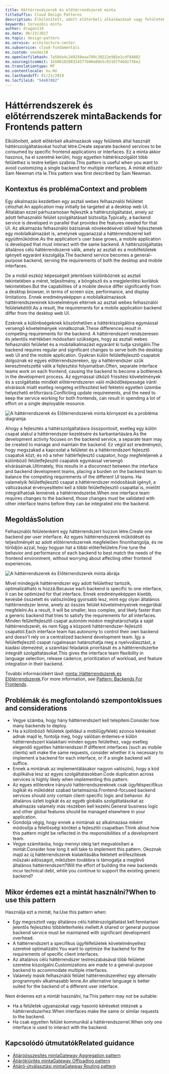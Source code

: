 ```yaml
---
title: Háttérrendszerek és előtérrendszerek minta
titleSuffix: Cloud Design Patterns
description: Elkülönített, adott előtérbeli alkalmazások vagy felületek által használt háttérszolgáltatásokat hozhat létre.
keywords: tervezési minta
author: dragon119
ms.date: 06/23/2017
ms.topic: design-pattern
ms.service: architecture-center
ms.subservice: cloud-fundamentals
ms.custom: seodec18
ms.openlocfilehash: 7a58da4c249250eaa789c39222e965e1cdf84002
ms.sourcegitcommit: 1b50810208354577b00e89e5c031b774b02736e2
ms.translationtype: MT
ms.contentlocale: hu-HU
ms.lasthandoff: 01/23/2019
ms.locfileid: "54487882"
---
```

# <a name="backends-for-frontends-pattern"></a><span data-ttu-id="d95c2-104">Háttérrendszerek és előtérrendszerek minta</span><span class="sxs-lookup"><span data-stu-id="d95c2-104">Backends for Frontends pattern</span></span>

<span data-ttu-id="d95c2-105">Elkülönített, adott előtérbeli alkalmazások vagy felületek által használt háttérszolgáltatásokat hozhat létre.</span><span class="sxs-lookup"><span data-stu-id="d95c2-105">Create separate backend services to be consumed by specific frontend applications or interfaces.</span></span> <span data-ttu-id="d95c2-106">Ez a minta akkor hasznos, ha el szeretné kerülni, hogy egyetlen háttérkiszolgálót több felülethez is testre kelljen szabnia.</span><span class="sxs-lookup"><span data-stu-id="d95c2-106">This pattern is useful when you want to avoid customizing a single backend for multiple interfaces.</span></span> <span data-ttu-id="d95c2-107">A mintát először Sam Newman írta le.</span><span class="sxs-lookup"><span data-stu-id="d95c2-107">This pattern was first described by Sam Newman.</span></span>

## <a name="context-and-problem"></a><span data-ttu-id="d95c2-108">Kontextus és probléma</span><span class="sxs-lookup"><span data-stu-id="d95c2-108">Context and problem</span></span>

<span data-ttu-id="d95c2-109">Egy alkalmazás kezdetben egy asztali webes felhasználói felületet célozhat.</span><span class="sxs-lookup"><span data-stu-id="d95c2-109">An application may initially be targeted at a desktop web UI.</span></span> <span data-ttu-id="d95c2-110">Általában ezzel párhuzamosan fejlesztik a háttérszolgáltatást, amely az adott felhasználói felület szolgáltatásait biztosítja.</span><span class="sxs-lookup"><span data-stu-id="d95c2-110">Typically, a backend service is developed in parallel that provides the features needed for that UI.</span></span> <span data-ttu-id="d95c2-111">Az alkalmazás felhasználói bázisának növekedésével idővel fejlesztenek egy mobilalkalmazást is, amelynek ugyanazzal a háttérrendszerrel kell együttműködnie.</span><span class="sxs-lookup"><span data-stu-id="d95c2-111">As the application's user base grows, a mobile application is developed that must interact with the same backend.</span></span> <span data-ttu-id="d95c2-112">A háttérszolgáltatás általános célú háttérrendszerré válik, amely az asztali és a mobilfelületek igényeit egyaránt kiszolgálja.</span><span class="sxs-lookup"><span data-stu-id="d95c2-112">The backend service becomes a general-purpose backend, serving the requirements of both the desktop and mobile interfaces.</span></span>

<span data-ttu-id="d95c2-113">De a mobil eszköz képességeit jelentősen különböznek az asztali tekintetében a méret, teljesítmény, a böngésző és a megjelenítési korlátok tekintetében.</span><span class="sxs-lookup"><span data-stu-id="d95c2-113">But the capabilities of a mobile device differ significantly from a desktop browser, in terms of screen size, performance, and display limitations.</span></span> <span data-ttu-id="d95c2-114">Ennek eredményeképpen a mobilalkalmazások háttérrendszereinek követelményei eltérnek az asztali webes felhasználói felületekéitől.</span><span class="sxs-lookup"><span data-stu-id="d95c2-114">As a result, the requirements for a mobile application backend differ from the desktop web UI.</span></span>

<span data-ttu-id="d95c2-115">Ezeknek a különbségeknek köszönhetően a háttérkiszolgálóra egymással versengő követelmények vonatkoznak.</span><span class="sxs-lookup"><span data-stu-id="d95c2-115">These differences result in competing requirements for the backend.</span></span> <span data-ttu-id="d95c2-116">A háttérrendszert rendszeresen és jelentős mértékben módosítani szükséges, hogy az asztali webes felhasználói felületet és a mobilalkalmazást egyaránt ki tudja szolgálni.</span><span class="sxs-lookup"><span data-stu-id="d95c2-116">The backend requires regular and significant changes to serve both the desktop web UI and the mobile application.</span></span> <span data-ttu-id="d95c2-117">Gyakran külön felületfejlesztő csapatok dolgoznak ez egyes előtérrendszereken, így a háttérrendszer szűk keresztmetszetté válik a fejlesztési folyamatban.</span><span class="sxs-lookup"><span data-stu-id="d95c2-117">Often, separate interface teams work on each frontend, causing the backend to become a bottleneck in the development process.</span></span> <span data-ttu-id="d95c2-118">Az egymással ütköző frissítési követelmények és a szolgáltatás mindkét előtérrendszeren való működőképessége iránti elvárások miatt esetleg rengeteg erőfeszítést kell fektetni egyetlen üzembe helyezhető erőforrásra.</span><span class="sxs-lookup"><span data-stu-id="d95c2-118">Conflicting update requirements, and the need to keep the service working for both frontends, can result in spending a lot of effort on a single deployable resource.</span></span>

![A háttérrendszerek és Előtérrendszerek minta környezet és a probléma diagramja](./_images/backend-for-frontend.png)

<span data-ttu-id="d95c2-120">Ahogy a fejlesztés a háttérszolgáltatásra összpontosít, esetleg egy külön csapat alakul a háttérrendszer kezelésére és karbantartására.</span><span class="sxs-lookup"><span data-stu-id="d95c2-120">As the development activity focuses on the backend service, a separate team may be created to manage and maintain the backend.</span></span> <span data-ttu-id="d95c2-121">Ez végül azt eredményezi, hogy megszakad a kapcsolat a felületet és a háttérrendszert fejlesztő csapatok közt, és nő a teher háttérfejlesztő csapaton, hogy megfeleljenek a különböző felületfejlesztő csapatok egymással versengő elvárásainak.</span><span class="sxs-lookup"><span data-stu-id="d95c2-121">Ultimately, this results in a disconnect between the interface and backend development teams, placing a burden on the backend team to balance the competing requirements of the different UI teams.</span></span> <span data-ttu-id="d95c2-122">Ha valamelyik felületfejlesztő csapat a háttérrendszer módosítását igényli, a változásokat érvényesíttetni kell a többi felületfejlesztő csapattal is, mielőtt integrálhatóak lennének a háttérrendszerbe.</span><span class="sxs-lookup"><span data-stu-id="d95c2-122">When one interface team requires changes to the backend, those changes must be validated with other interface teams before they can be integrated into the backend.</span></span>

## <a name="solution"></a><span data-ttu-id="d95c2-123">Megoldás</span><span class="sxs-lookup"><span data-stu-id="d95c2-123">Solution</span></span>

<span data-ttu-id="d95c2-124">Felhasználói felületenként egy háttérrendszert hozzon létre.</span><span class="sxs-lookup"><span data-stu-id="d95c2-124">Create one backend per user interface.</span></span> <span data-ttu-id="d95c2-125">Az egyes háttérrendszerek működését és teljesítményét az adott előtérrendszernek megfelelően finomhangolja, és ne törődjön azzal, hogy hogyan hat a többi előtérfelületre.</span><span class="sxs-lookup"><span data-stu-id="d95c2-125">Fine tune the behavior and performance of each backend to best match the needs of the frontend environment, without worrying about affecting other frontend experiences.</span></span>

![A háttérrendszerek és Előtérrendszerek minta ábrája](./_images/backend-for-frontend-example.png)

<span data-ttu-id="d95c2-127">Mivel mindegyik háttérrendszer egy adott felülethez tartozik, optimalizálható is hozzá.</span><span class="sxs-lookup"><span data-stu-id="d95c2-127">Because each backend is specific to one interface, it can be optimized for that interface.</span></span> <span data-ttu-id="d95c2-128">Ennek eredményeképpen kisebb, kevésbé összetett és valószínűleg gyorsabb lesz, mint egy olyan általános háttérrendszer lenne, amely az összes felület követelményeinek megpróbál megfelelni.</span><span class="sxs-lookup"><span data-stu-id="d95c2-128">As a result, it will be smaller, less complex, and likely faster than a generic backend that tries to satisfy the requirements for all interfaces.</span></span> <span data-ttu-id="d95c2-129">Minden felületfejlesztő csapat autonóm módon meghatározhatja a saját háttérrendszerét, és nem függ a központi háttérrendszer-fejlesztő csapattól.</span><span class="sxs-lookup"><span data-stu-id="d95c2-129">Each interface team has autonomy to control their own backend and doesn't rely on a centralized backend development team.</span></span> <span data-ttu-id="d95c2-130">Így a felületfejlesztő csapat rugalmasan határozhatja meg a nyelvválasztást, a kiadási ütemezést, a számítási feladatok prioritását és a háttérrendszerbe integrált szolgáltatásokat.</span><span class="sxs-lookup"><span data-stu-id="d95c2-130">This gives the interface team flexibility in language selection, release cadence, prioritization of workload, and feature integration in their backend.</span></span>

<span data-ttu-id="d95c2-131">További információkért lásd: [minta: Háttérrendszerek és Előtérrendszerek](https://samnewman.io/patterns/architectural/bff/).</span><span class="sxs-lookup"><span data-stu-id="d95c2-131">For more information, see [Pattern: Backends For Frontends](https://samnewman.io/patterns/architectural/bff/).</span></span>

## <a name="issues-and-considerations"></a><span data-ttu-id="d95c2-132">Problémák és megfontolandó szempontok</span><span class="sxs-lookup"><span data-stu-id="d95c2-132">Issues and considerations</span></span>

- <span data-ttu-id="d95c2-133">Vegye számba, hogy hány háttérrendszert kell telepíteni.</span><span class="sxs-lookup"><span data-stu-id="d95c2-133">Consider how many backends to deploy.</span></span>
- <span data-ttu-id="d95c2-134">Ha a különböző felületek (például a mobilügyfelek) azonos kéréseket adnak majd le, fontolja meg, hogy valóban érdemes-e külön háttérrendszert kialakítani minden egyes felülethez, vagy esetleg elegendő egyetlen háttérrendszer.</span><span class="sxs-lookup"><span data-stu-id="d95c2-134">If different interfaces (such as mobile clients) will make the same requests, consider whether it is necessary to implement a backend for each interface, or if a single backend will suffice.</span></span>
- <span data-ttu-id="d95c2-135">Ennek a mintának az implementálásakor nagyon valószínű, hogy a kód duplikálva lesz az egyes szolgáltatásokban.</span><span class="sxs-lookup"><span data-stu-id="d95c2-135">Code duplication across services is highly likely when implementing this pattern.</span></span>
- <span data-ttu-id="d95c2-136">Az egyes előterekre irányuló háttérrendszereknek csak ügyfélspecifikus logikát és működést szabad tartalmaznia.</span><span class="sxs-lookup"><span data-stu-id="d95c2-136">Frontend-focused backend services should only contain client-specific logic and behavior.</span></span> <span data-ttu-id="d95c2-137">Az általános üzleti logikát és az egyéb globális szolgáltatásokat az alkalmazás valamely más részében kell kezelni.</span><span class="sxs-lookup"><span data-stu-id="d95c2-137">General business logic and other global features should be managed elsewhere in your application.</span></span>
- <span data-ttu-id="d95c2-138">Gondolja végig, hogy ennek a mintának az alkalmazása miként módosítja a felelősségi köröket a fejlesztői csapatban.</span><span class="sxs-lookup"><span data-stu-id="d95c2-138">Think about how this pattern might be reflected in the responsibilities of a development team.</span></span>
- <span data-ttu-id="d95c2-139">Vegye számításba, hogy mennyi ideig tart megvalósítani a mintát.</span><span class="sxs-lookup"><span data-stu-id="d95c2-139">Consider how long it will take to implement this pattern.</span></span> <span data-ttu-id="d95c2-140">Okoznak majd az új háttérrendszerek kialakításába fektetett erőfeszítések műszaki adósságot, miközben továbbra is támogatja a meglévő általános háttérrendszert?</span><span class="sxs-lookup"><span data-stu-id="d95c2-140">Will the effort of building the new backends incur technical debt, while you continue to support the existing generic backend?</span></span>

## <a name="when-to-use-this-pattern"></a><span data-ttu-id="d95c2-141">Mikor érdemes ezt a mintát használni?</span><span class="sxs-lookup"><span data-stu-id="d95c2-141">When to use this pattern</span></span>

<span data-ttu-id="d95c2-142">Használja ezt a mintát, ha:</span><span class="sxs-lookup"><span data-stu-id="d95c2-142">Use this pattern when:</span></span>

- <span data-ttu-id="d95c2-143">Egy megosztott vagy általános célú háttérszolgáltatást kell fenntartani jelentős fejlesztési többletterhelés mellett.</span><span class="sxs-lookup"><span data-stu-id="d95c2-143">A shared or general purpose backend service must be maintained with significant development overhead.</span></span>
- <span data-ttu-id="d95c2-144">A háttérrendszert a specifikus ügyfélfelületek követelményeihez szeretné optimalizálni.</span><span class="sxs-lookup"><span data-stu-id="d95c2-144">You want to optimize the backend for the requirements of specific client interfaces.</span></span>
- <span data-ttu-id="d95c2-145">Az általános célú háttérrendszer testreszabásával több felületet szeretne kiszolgálni.</span><span class="sxs-lookup"><span data-stu-id="d95c2-145">Customizations are made to a general-purpose backend to accommodate multiple interfaces.</span></span>
- <span data-ttu-id="d95c2-146">Valamely másik felhasználói felület háttérrendszeréhez egy alternatív programnyelv alkalmasabb lenne.</span><span class="sxs-lookup"><span data-stu-id="d95c2-146">An alternative language is better suited for the backend of a different user interface.</span></span>

<span data-ttu-id="d95c2-147">Nem érdemes ezt a mintát használni, ha:</span><span class="sxs-lookup"><span data-stu-id="d95c2-147">This pattern may not be suitable:</span></span>

- <span data-ttu-id="d95c2-148">Ha a felületek ugyanazokat vagy hasonló kéréseket intéznek a háttérrendszerhez.</span><span class="sxs-lookup"><span data-stu-id="d95c2-148">When interfaces make the same or similar requests to the backend.</span></span>
- <span data-ttu-id="d95c2-149">Ha csak egyetlen felület kommunikál a háttérrendszerrel.</span><span class="sxs-lookup"><span data-stu-id="d95c2-149">When only one interface is used to interact with the backend.</span></span>

## <a name="related-guidance"></a><span data-ttu-id="d95c2-150">Kapcsolódó útmutatók</span><span class="sxs-lookup"><span data-stu-id="d95c2-150">Related guidance</span></span>

- [<span data-ttu-id="d95c2-151">Átjáróösszesítés minta</span><span class="sxs-lookup"><span data-stu-id="d95c2-151">Gateway Aggregation pattern</span></span>](./gateway-aggregation.md)
- [<span data-ttu-id="d95c2-152">Átjárókiürítés minta</span><span class="sxs-lookup"><span data-stu-id="d95c2-152">Gateway Offloading pattern</span></span>](./gateway-offloading.md)
- [<span data-ttu-id="d95c2-153">Átjáró-útválasztási minta</span><span class="sxs-lookup"><span data-stu-id="d95c2-153">Gateway Routing pattern</span></span>](./gateway-routing.md)
